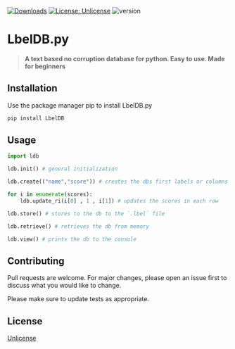 [![Downloads](https://pepy.tech/badge/lbeldb)](https://pepy.tech/project/lbeldb)  [![License: Unlicense](https://img.shields.io/badge/license-Unlicense-lightgreen.svg)](http://unlicense.org/) ![version](https://img.shields.io/badge/Version-0.1.1-brightgreen)

# LbelDB.py

>**A text based no corruption database for python. Easy to use. Made for beginners**

## Installation

Use the package manager pip to install LbelDB.py

```bash
pip install LbelDB
```

## Usage

```python
import ldb

ldb.init() # general initialization

ldb.create(("name","score")) # creates the dbs first labels or columns

for i in enumerate(scores):
    ldb.update_ri(i[0] , 1 , i[1]) # updates the scores in each row

ldb.store() # stores to the db to the `.lbel` file

ldb.retrieve() # retrieves the db from memory 

ldb.view() # prints the db to the console
```

## Contributing
Pull requests are welcome. For major changes, please open an issue first to discuss what you would like to change.

Please make sure to update tests as appropriate.

## License
[Unlicense](https://choosealicense.com/licenses/unlicense/)
